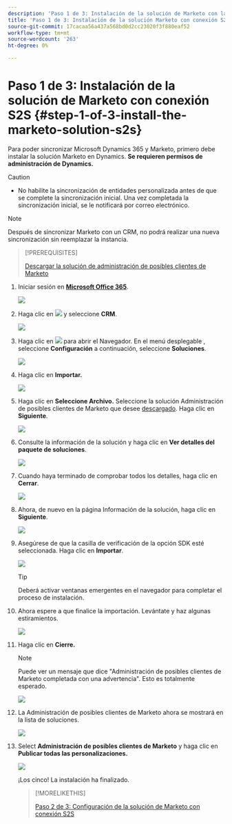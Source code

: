 ```yaml
---
description: 'Paso 1 de 3: Instalación de la solución de Marketo con la conexión S2S: Marketo Docs: Documentación del producto'
title: 'Paso 1 de 3: Instalación de la solución Marketo con conexión S2S'
source-git-commit: 17cacaa56a437a568bd0d2cc23020f3f880eaf52
workflow-type: tm+mt
source-wordcount: '263'
ht-degree: 0%

---
```


# Paso 1 de 3: Instalación de la solución de Marketo con conexión S2S {#step-1-of-3-install-the-marketo-solution-s2s}

Para poder sincronizar Microsoft Dynamics 365 y Marketo, primero debe instalar la solución Marketo en Dynamics. **Se requieren permisos de administración de Dynamics.**

>[!CAUTION]
>
>* No habilite la sincronización de entidades personalizada antes de que se complete la sincronización inicial. Una vez completada la sincronización inicial, se le notificará por correo electrónico.


>[!NOTE]
>
>Después de sincronizar Marketo con un CRM, no podrá realizar una nueva sincronización sin reemplazar la instancia.

>[!PREREQUISITES]
>
>[Descargar la solución de administración de posibles clientes de Marketo](/help/marketo/product-docs/crm-sync/microsoft-dynamics-sync/sync-setup/download-the-marketo-lead-management-solution.md)

1. Iniciar sesión en **[Microsoft Office 365](https://login.microsoftonline.com/)**.

   ![](assets/image2015-3-16-15-3a58-3a55.png)

1. Haga clic en ![](assets/image2015-3-16-16-3a1-3a13.png) y seleccione **CRM**.

   ![](assets/image2015-3-16-16-3a0-3a10.png)

1. Haga clic en ![](assets/image2015-5-13-10-3a5-3a8.png) para abrir el Navegador. En el menú desplegable , seleccione **Configuración** a continuación, seleccione **Soluciones**.

   ![](assets/image2015-5-13-10-3a4-3a1.png)

1. Haga clic en **Importar.**

   ![](assets/image2015-3-19-8-3a34-3a8.png)

1. Haga clic en **Seleccione Archivo.** Seleccione la solución Administración de posibles clientes de Marketo que desee [descargado](/help/marketo/product-docs/crm-sync/microsoft-dynamics-sync/sync-setup/download-the-marketo-lead-management-solution.md). Haga clic en **Siguiente**.

   ![](assets/image2015-10-9-14-3a44-3a14.png)

1. Consulte la información de la solución y haga clic en **Ver detalles del paquete de soluciones**.

   ![](assets/image2015-10-9-15-3a4-3a16.png)

1. Cuando haya terminado de comprobar todos los detalles, haga clic en **Cerrar**.

   ![](assets/image2015-10-9-14-3a57-3a3.png)

1. Ahora, de nuevo en la página Información de la solución, haga clic en **Siguiente**.

   ![](assets/image2015-10-9-14-3a59-3a24.png)

1. Asegúrese de que la casilla de verificación de la opción SDK esté seleccionada. Haga clic en **Importar**.

   ![](assets/image2015-10-9-15-3a7-3a12.png)

   >[!TIP]
   >
   >Deberá activar ventanas emergentes en el navegador para completar el proceso de instalación.

1. Ahora espere a que finalice la importación. Levántate y haz algunas estiramientos.

   ![](assets/image2015-3-11-11-3a34-3a9.png)

1. Haga clic en **Cierre.**

   >[!NOTE]
   >
   >Puede ver un mensaje que dice &quot;Administración de posibles clientes de Marketo completada con una advertencia&quot;. Esto es totalmente esperado.

   ![](assets/image2015-3-13-9-3a54-3a39.png)

1. La Administración de posibles clientes de Marketo ahora se mostrará en la lista de soluciones.

   ![](assets/image2015-3-19-8-3a40-3a38.png)

1. Select **Administración de posibles clientes de Marketo** y haga clic en **Publicar todas las personalizaciones.**

   ![](assets/image2015-3-19-8-3a41-3a21.png)

   ¡Los cinco! La instalación ha finalizado.

   >[!MORELIKETHIS]
   >
   >[Paso 2 de 3: Configuración de la solución de Marketo con conexión S2S](/help/marketo/product-docs/crm-sync/microsoft-dynamics-sync/sync-setup/microsoft-dynamics-365-with-s2s-connection/step-2-of-3-set-up.md)
